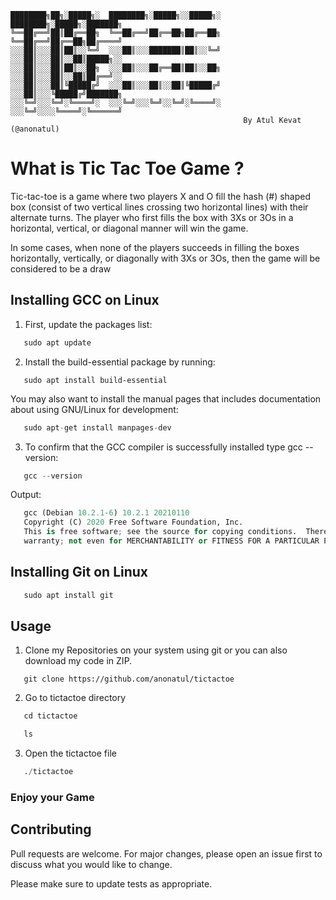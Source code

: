 

   
    ████████╗██╗░█████╗░  ████████╗░█████╗░░█████╗░  ████████╗░█████╗░███████╗ 
    ╚══██╔══╝██║██╔══██╗  ╚══██╔══╝██╔══██╗██╔══██╗  ╚══██╔══╝██╔══██╗██╔════╝  
    ░░░██║░░░██║██║░░╚═╝  ░░░██║░░░███████║██║░░╚═╝  ░░░██║░░░██║░░██║█████╗░░  
    ░░░██║░░░██║██║░░██╗  ░░░██║░░░██╔══██║██║░░██╗  ░░░██║░░░██║░░██║██╔══╝░░  
    ░░░██║░░░██║╚█████╔╝  ░░░██║░░░██║░░██║╚█████╔╝  ░░░██║░░░╚█████╔╝███████╗  
    ░░░╚═╝░░░╚═╝░╚════╝░  ░░░╚═╝░░░╚═╝░░╚═╝░╚════╝░  ░░░╚═╝░░░░╚════╝░╚══════╝  
                                                        By Atul Kevat (@anonatul) 
    



# What is Tic Tac Toe Game ? 

Tic-tac-toe is a game where two players X and O fill the hash (#) shaped box (consist of two vertical lines crossing two horizontal lines) with their alternate turns. The player who first fills the box with 3Xs or 3Os in a horizontal, vertical, or diagonal manner will win the game. 

In some cases, when none of the players succeeds in filling the boxes horizontally, vertically, or diagonally with 3Xs or 3Os, then the game will be considered to be a draw
 

 
## Installing GCC on Linux

01. First, update the packages list:

```python
   sudo apt update
```

02. Install the build-essential package by running:

```pyhton
   sudo apt install build-essential
```
You may also want to install the manual pages that includes documentation about using GNU/Linux for development:

```python
   sudo apt-get install manpages-dev
```

03. To confirm that the GCC compiler is successfully installed type gcc --version:

```python
   gcc --version
```

Output:

```python
   gcc (Debian 10.2.1-6) 10.2.1 20210110
   Copyright (C) 2020 Free Software Foundation, Inc.
   This is free software; see the source for copying conditions.  There is NO
   warranty; not even for MERCHANTABILITY or FITNESS FOR A PARTICULAR PURPOSE.
```

## Installing Git on Linux

```python
   sudo apt install git
```
## Usage 
01. Clone my Repositories on your system using git or you can also download my code in ZIP.

```pyhton
   git clone https://github.com/anonatul/tictactoe
```
02. Go to tictactoe directory

```python 
   cd tictactoe
```
```python
   ls
```
03. Open the tictactoe file
 
```python
   ./tictactoe
```
### Enjoy your Game

## Contributing
Pull requests are welcome. For major changes, please open an issue first to discuss what you would like to change.

Please make sure to update tests as appropriate.
